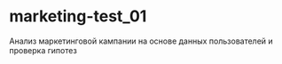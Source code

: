 # marketing-test_01
Анализ маркетинговой кампании на основе данных пользователей и проверка гипотез
